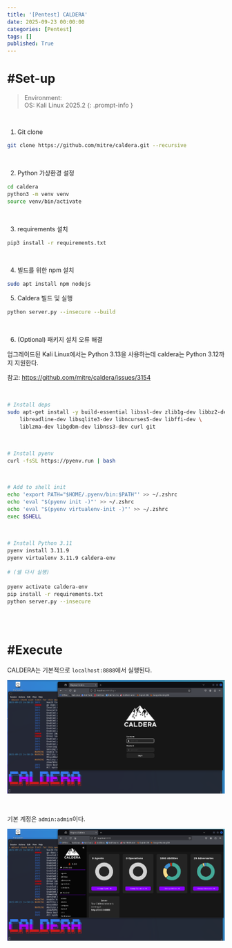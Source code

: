 ```yaml
---
title: '[Pentest] CALDERA'
date: 2025-09-23 00:00:00
categories: [Pentest]
tags: []
published: True
---
```



# #Set-up

> Environment: <br>
> OS: Kali Linux 2025.2
{: .prompt-info }

<br>

1. Git clone

```bash
git clone https://github.com/mitre/caldera.git --recursive
```

<br>

2. Python 가상환경 설정

```bash
cd caldera
python3 -m venv venv
source venv/bin/activate
```

<br>

3. requirements 설치

```bash
pip3 install -r requirements.txt
```

<br>

4. 빌드를 위한 npm 설치

```bash
sudo apt install npm nodejs
```

5. Caldera 빌드 및 실행

```bash
python server.py --insecure --build
```

<br>

6. (Optional) 패키지 설치 오류 해결

업그레이드된 Kali Linux에서는 Python 3.13을 사용하는데 caldera는 Python 3.12까지 지원한다.

참고: https://github.com/mitre/caldera/issues/3154

<br>

```bash
# Install deps
sudo apt-get install -y build-essential libssl-dev zlib1g-dev libbz2-dev \
    libreadline-dev libsqlite3-dev libncurses5-dev libffi-dev \
    liblzma-dev libgdbm-dev libnss3-dev curl git
```

<br>

```bash
# Install pyenv
curl -fsSL https://pyenv.run | bash
```

<br>

```bash
# Add to shell init
echo 'export PATH="$HOME/.pyenv/bin:$PATH"' >> ~/.zshrc
echo 'eval "$(pyenv init -)"' >> ~/.zshrc
echo 'eval "$(pyenv virtualenv-init -)"' >> ~/.zshrc
exec $SHELL
```
<br>

```bash
# Install Python 3.11
pyenv install 3.11.9
pyenv virtualenv 3.11.9 caldera-env

# (쉘 다시 실행)

pyenv activate caldera-env
pip install -r requirements.txt
python server.py --insecure
```

<br>

<br>

# #Execute

CALDERA는 기본적으로 `localhost:8888`에서 실행된다.

![image](/assets/posts/250923-1.png)

<br>

기본 계정은 `admin:admin`이다.

![image](/assets/posts/250923-2.png)

